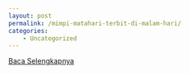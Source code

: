 ```yaml
---
layout: post
permalink: /mimpi-matahari-terbit-di-malam-hari/
categories:
    - Uncategorized
---
```


[Baca Selengkapnya](/03)